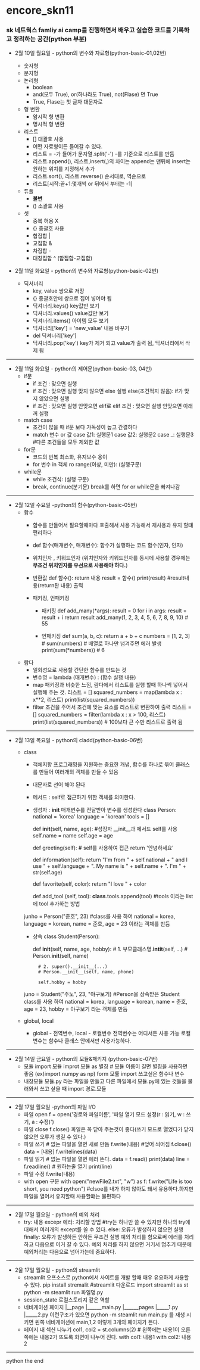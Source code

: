 # encore_skn11

### **sk 네트웍스 famliy ai camp를 진행하면서 배우고 실습한 코드를 기록하고 정리하는 공간(python 부분)**

- 2월 10일 월요일 - python의 변수와 자료형(python-basic-01,02번)
    - 숫자형
    - 문자형
    - 논리형
        - boolean
        - and(모두 True), or(하나라도 True), not(Flase) 면 True
        - True, Flase는 첫 글자 대문자로
    - 형 변환
        - 암시작 형 변환
        - 명시적 형 변환
    - 리스트
        - [] 대괄호 사용
        - 어떤 자료형이든 들어갈 수 있다.
        - 리스트 = -가 들어가 문자열.split('-') -를 기준으로 리스트를 만듬
        - 리스트.append(), 리스트,insert(,)의 차이는 append는 맨뒤에 insert는 원하는 위치를 지정해서 추가
        - 리스트.sort(), 리스트.reverse() 순서대로, 역순으로
        - 리스트[시작:끝+1:몇개씩 or 뒤에서 부터는 -1]
    - 튜플
        - **불변**
        - () 소괄호 사용
    - 셋
        - 중복 허용 X
        - {} 중괄호 사용
        - 합집합 |
        - 교집합 &
        - 차집합 -
        - 대칭집합 ^ (합집합-교집합)

- 2월 11일 화요일  - python의 변수와 자료형(python-basic-02번)
    - 딕셔너리
        - key, value 쌍으로 저장 
        - {} 중괄호안에 쌍으로 집어 넣어야 됨
        - 딕셔너리.keys() key값만 보기
        - 딕셔너리.values() value값만 보기 
        - 딕셔너리.items() 아이템 모두 보기 
        - 딕셔너리['key'] = 'new_value' 내용 바꾸기 
        - del 딕셔너리['key']
        - 딕셔너리.pop('key') key가 제거 되고 value가 출력 됨, 딕셔너리에서 삭제 됨

---

- 2월 11일 화요일 - python의 제어문(python-basic-03, 04번)
    - if문
        - if 조건 :
            맞으면 실행
        - if 조건 :
            맞으면 실행 맞지 않으면 else 실행
           else(조건적지 않음):
            if가 맞지 않았으면 실행
        - if 조건 :
            맞으면 실행 안맞으면 elif로
           elif 조건 :
            맞으면 실행 안맞으면 아래꺼 실행
    - match case
        - 조건이 많을 때 if문 보다 가독성이 높고 간결하다
        - match 변수 or 값
            case 값1:
                실행문1
            case 값2:
                실행문2
            case _:
                실행문3 #다른 조건들을 모두 제외한 값
    - for문
        - 코드의 반복 최소화, 유지보수 용이 
        - for 변수 in 객체 ro range(이상, 미만):
            (실행구문)
    - while문
        - while 조건식:
            (실행 구문)
        - break, continue(분기문) break를 하면 for or while문을 빠져나감

---

- 2월 12일 수요일 -python의 함수(python-basic-05번)
    - 함수
        - 함수를 만들어서 필요할때마다 호출해서 사용 가능해서 재사용과 유지 할떄 편리하다 
        - def 함수(매개변수, 매개변수):
            함수가 실행하는 코드
           함수(인자, 인자)
        - 위치인자 , 키워드인자 (위치인자와 키워드인자를 동시에 사용할 경우에는 **무조건 위치인자를 우선으로 사용해야 하다.**)
        - 반환값
            def 함수():
                return 내용
            result = 함수()
            print(result)    #result내용(return돤 내용) 출력
        - 패키징, 언패키징

            - 패키징
            def add_many(*args): 
                result = 0
                for i in args: 
                result = result + i
                return result 
            add_many(1, 2, 3, 4, 5, 6, 7, 8, 9, 10)    # 55
            
            - 언패키징
            def sum(a, b, c):
                return a + b + c
            numbers = [1, 2, 3] # sum(numbers)    # 배열로 하나만 넘겨주면 에러 발생
            print(sum(*numbers))    # 6
    - 람다
        - 일회성으로 사용할 간단한 함수를 만드는 것
        - 변수명 = lambda (매개변수) : (함수 실행 내용)
        - map 패키징과 비슷한 느낌, 람다에서 리스트를 실행 할때 하나씩 넣어서 실행해 주는 것.
            리스트 = []
            squared_numbers = map(lambda x : x**2, 리스트)
            print(list(squared_numbers))   
        - filter 조건을 주어서 조건에 맞는 요소를 리스트로 변환하여 출력 
            리스트 = []
            squared_numbers = filter(lambda x : x > 100, 리스트)
            print(list(squared_numbers))  # 100보다 큰 수만 리스트로 출력 됨  

---

- 2월 13일 목요일 - python의 cladd(python-basic-06번)
    - class
        - 객체지향 프로그래밍을 지원하는 중요한 개념, 함수를 하나로 묶어 클래스를 만들어 여러개의 객체를 만들 수 있음
        - 대문자로 선어 해야 된다
        - 메서드 : self로 접근하기 위한 객체를 의미한다.
        - 생성자 : __init__ 매개변수를 전달받아 변수를 생성한다
        class Person:    
            national = 'korea'
            language = 'korean'
            tools = []
    
            def __init__(self, name, age):  #성장자 __init__과 메서드 self를 사용 
                self.name = name
                self.age = age
    
            def greeting(self): # self를 사용하여 접근 
                 return '안녕하세요'
    
            def information(self):
                return "I'm from " + self.national + " and I use " + self.language + ". My name is " + self.name + ". I'm " + str(self.age)
    
            def favorite(self, color):
                return "I love " + color

            def add_tool (self, tool):
                __class__.tools.append(tool)     #tools 이라는 list에 tool 추가하는 방법

        junho = Person("준호", 23) #class를 사용 하여 national = korea, language = korean, name = 준호, age = 23 이라는 객체를 만듬

        - 상속
        class Student(Person):

            def __init__(self, name, age, hobby):
                # 1. 부모클래스명.__intit__(self, ...)
                # Person.__init__(self, name)
        
                # 2. super().__init__(...)
                # Person.__init__(self, name, phone)

                self.hobby = hobby

        juno = Student("주노", 23, "야구보기) #Person을 상속받은 Student class를 사용 하여 national = korea, language = korean, name = 준호, age = 23, hobby =  야구보기 라는 객체를 만듬

    - global, local
        - global - 전역변수, local - 로컬변수
            전역변수는 어디서든 사용 가능 로컬변수는 함수나 클래스 안에서만 사용가능하다.

---

- 2월 14일 금요일 - python의 모듈&패키지 (python-basic-07번)
    - 모듈 
        import 모듈
        improt 모듈 as 별칭  # 모듈 이름이 길면 별칭을 사용하면 좋음 (ex)import numpy as np)
        form 모률 import 쓰고싶은 함수나 변수
    - 내장모듈
        모듈.py 라는 파일을 만들고 다른 파일에서 모듈.py에 있는 것들을 불러와서 쓰고 샆을 때
        import 경로.모듈

---

- 2월 17일 월요일 -python의 파일 I/O
    - 파일 open
        f = open('경로와 파일이름', '파일 열기 모드 설정(r : 읽기, w : 쓰기, a : 수정)')
    - 파일 close
        f.close()
        파일은 꼭 닫아 주는것이 좋다(쓰기 모드로 열었다가 닫지 않으면 오류가 생길 수 있다.)
    - 파일 쓰기 # 없는 파일을 열면 새로 만듬
        f.write(내용) #덮어 씌어짐
        f.close()
        data = [내용]
        f.writelines(data)
    - 파일 읽기 # 없는 파일을 열면 에러 뜬다.
        data = f.read()
        print(data)
        line = f.readline() # 원하는줄 열기 
        print(line)
    - 파일 수정
        f.write(내용)
    - with open 구문
        with open("newFile2.txt", "w") as f:
            f.write("Life is too short, you need python")  #clsoe를 내가 하지 않아도 돼서 유용하다.하지만 파일을 열어서 유지할때 사용할떄는 불편하다

---

- 2월 17일 월요일 - python의 예외 처리
    - try:
        내용
      excepr 에러:
        처리할 방법 #try는 하나만 쓸 수 있지만 하나의 try에 대해서 여러개의 except를 쓸 수 있다. 
       else: 
         오류가 발생하지 않으면 실행
       finally:
          오류가 발생하든 안하든 무조건 실행
        예외 처리를 함으로써 에러를 처리하고 다음으로 이거 갈 수 있다. 예외 처리를 하지 않으면 거기서 멈추기 때문에 예외처리는 다음으로 넘어가는데 중요하다. 
    
---

- 2울 17일 월요일 - python의 streamlit
    - streamlit 
        오프소스로 python에서 사이트를 개발 할때 매우 유요하게 사용할 수 있다.
        pip install stremalit #streamlit 다운로드
        import streamlit as st 
        python -m steamlit run 파일명.py
    - session_state
        로컬스토리지 같은 역할 
    - 네비게이션 페이지
        |__page
        |______main.py
        |______pages
               |_____1.py
               |_____2.py
        이런구조가 있으면 python -m steamlit run main.py 를 재생 시키면 왼쪽 네비게이션에 main,1,2 이렇게 3개의 페이지가 뜬다.
    - 페이지 내 섹션 나누기 
        col1, col2 = st.columns(2) # 왼쪽에는 내용1이 오른쪽에는 내용2가 뜨도록 화면이 나누어 진다.
        with col1:
            내용1
        with col2:
            내용2

--- 

python the end


